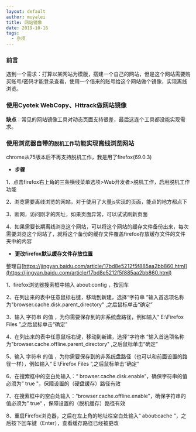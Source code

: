 ```yaml
---
layout: default
author: muyalei
title: 网站镜像
date: 2019-10-16
tags:
  - 杂项
---
```



### 前言

遇到一个需求：打算以某网站为模版，搭建一个自己的网站，但是这个网站需要购买账号/密码才能登录查看，使用一个借来的账号给这个网站做个镜像，实现离线浏览。

### 使用Cyotek WebCopy、Httrack做网站镜像




**缺点**：常见的网站镜像工具对动态页面支持很差，最后这连个工具都没能实现需求。

### 使用浏览器自带的`脱机工作`功能实现离线浏览网站

chrome从75版本后不再支持脱机工作，我是用了firefox(69.0.3)

- **步骤**

1、点击firefox右上角的三条横线菜单选项>Web开发者>脱机工作，启用脱机工作功能

2、浏览需要离线浏览的网站，对于使用了大量js实现的页面，能点的地方都点下

3、断网，访问刚才的网址，如果页面异常，可以试试刷新页面

4、如果需要长期离线浏览这个网站，可以将这个网站的缓存文件备份出来，每次需要浏览这个网站了，就将这个备份的缓存文件覆盖firefox存放缓存文件的文件夹中的内容


- **更改firefox默认缓存文件存放位置**

整理自[https://jingyan.baidu.com/article/17bd8e5212f5f885aa2bb860.html](https://jingyan.baidu.com/article/17bd8e5212f5f885aa2bb860.html)

1、firefox浏览器搜索框中输入 about:config ，按回车

2、在列出来的表中任意鼠标右键，移动到新建，选择“字符串  ”输入首选项名称为"browser.cache.disk.parent_directory" ,之后鼠标单击“确定”

3、输入 字符串 的值 ，为你需要保存到的非系统盘路径，例如输入“ E:\Firefox Files ”,之后鼠标单击“确定”

4、在列出来的表中任意鼠标右键，移动到新建，选择“字符串  ”输入首选项名称为"browser.cache.offline.parent_directory" ,之后鼠标单击“确定”

5、输入 字符串 的值 ，为你需要保存到的非系统盘路径（也可以和前面设置的路径一样），例如输入“ E:\Firefox Files ”,之后鼠标单击“确定”

6、在搜索框中的空白处输入：“ browser.cache.disk.enable”，确保字符串的值必须为” true "，保障设置的（硬盘缓存）路径有效

7、在搜索框中的空白处输入：“browser.cache.offline.enable”，确保字符串的值必须为” true“ ，保障设置的（脱机缓存）路径有效

8、重启Firefox浏览器，之后在左上角的地址栏空白处输入“  about:cache  ”，之后按下回车键（Enter），查看缓存路径已经被更改


